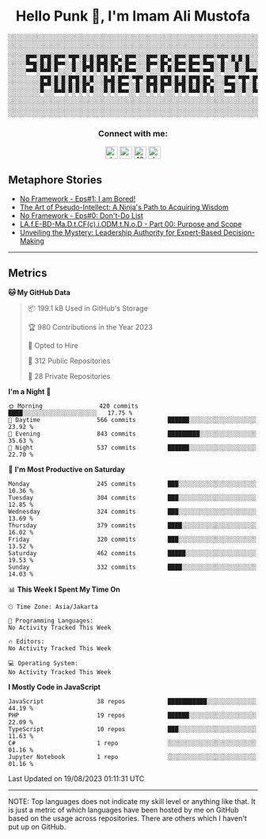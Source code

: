 <h1 align="center">Hello Punk 👋, I'm Imam Ali Mustofa</h1>

```shell
░░░░░░░░░░░░░░░░░░░░░░░░░░░░░░░░░░░░░░░░░░░░░░░░░░░░░░░░░░░░░░░░░░░░░░░░░░░░░░░░░░░░░░░░░░░░░░░░░░░░░░░░░░░░░░░░░░
░░░░░░░░░░░░░░░░░░░░░░░░░░░░░░░░░░░░░░░░░░░░░░░░░░░░░░░░░░░░░░░░░░░░░░░░░░░░░░░░░░░░░░░░░░░░░░░░░░░░░░░░░░░░░░░░░░
░░░░░░░░░░░░░░░░░░░░░░░░░░░░░░░░░░░░░░░░░░░░░░░░░░░░░░░░░░░░░░░░░░░░░░░░░░░░░░░░░░░░░░░░░░░░░░░░░░░░░░░░░░░░░░░░░░
░░░░░█▀▀░█▀█░█▀▀░▀█▀░█░█░█▀█░█▀▄░█▀▀░░░█▀▀░█▀▄░█▀▀░█▀▀░█▀▀░▀█▀░█░█░█░░░█▀▀░░░█▀▀░█▀█░█▀▀░▀█▀░█▀█░█▀▀░█▀▀░█▀▄░░░░░░
░░░░░▀▀█░█░█░█▀▀░░█░░█▄█░█▀█░█▀▄░█▀▀░░░█▀▀░█▀▄░█▀▀░█▀▀░▀▀█░░█░░░█░░█░░░█▀▀░░░█▀▀░█░█░█░█░░█░░█░█░█▀▀░█▀▀░█▀▄░░░░░░
░░░░░▀▀▀░▀▀▀░▀░░░░▀░░▀░▀░▀░▀░▀░▀░▀▀▀░░░▀░░░▀░▀░▀▀▀░▀▀▀░▀▀▀░░▀░░░▀░░▀▀▀░▀▀▀░░░▀▀▀░▀░▀░▀▀▀░▀▀▀░▀░▀░▀▀▀░▀▀▀░▀░▀░░░░░░
░░░░░░░░░█▀█░█░█░█▀█░█░█░░░█▄█░█▀▀░▀█▀░█▀█░█▀█░█░█░█▀█░█▀▄░░░█▀▀░▀█▀░█▀█░█▀▄░█░█░▀█▀░█▀▀░█░░░█░░░█▀▀░█▀▄░░░░░░░░░░
░░░░░░░░░█▀▀░█░█░█░█░█▀▄░░░█░█░█▀▀░░█░░█▀█░█▀▀░█▀█░█░█░█▀▄░░░▀▀█░░█░░█░█░█▀▄░░█░░░█░░█▀▀░█░░░█░░░█▀▀░█▀▄░░░░░░░░░░
░░░░░░░░░▀░░░▀▀▀░▀░▀░▀░▀░░░▀░▀░▀▀▀░░▀░░▀░▀░▀░░░▀░▀░▀▀▀░▀░▀░░░▀▀▀░░▀░░▀▀▀░▀░▀░░▀░░░▀░░▀▀▀░▀▀▀░▀▀▀░▀▀▀░▀░▀░░░░░░░░░░
░░░░░░░░░░░░░░░░░░░░░░░░░░░░░░░░░░░░░░░░░░░░░░░░░░░░░░░░░░░░░░░░░░░░░░░░░░░░░░░░░░░░░░░░░░░░░░░░░░░░░░░░░░░░░░░░░░
░░░░░░░░░░░░░░░░░░░░░░░░░░░░░░░░░░░░░░░░░░░░░░░░░░░░░░░░░░░░░░░░░░░░░░░░░░░░░░░░░░░░░░░░░░░░░░░░░░░░░░░░░░░░░░░░░░
░░░░░░░░░░░░░░░░░░░░░░░░░░░░░░░░░░░░░░░░░░░░░░░░░░░░░░░░░░░░░░░░░░░░░░░░░░░░░░░░░░░░░░░░░░░░░░░░░░░░░░░░░░░░░░░░░░
```

<p>
  <h3 align="center">Connect with me:</h3>
  <p align="center">
  <a href="https://dev.to/darkterminal" target="blank"><img align="center" src="https://res.cloudinary.com/practicaldev/image/fetch/s--R9qwOwpC--/c_limit%2Cf_auto%2Cfl_progressive%2Cq_auto%2Cw_880/https://thepracticaldev.s3.amazonaws.com/i/78hs31fax49uwy6kbxyw.png" alt="darkterminal" height="25" width="25" /></a>
  <a href="https://twitter.com/panggilmeiam" target="blank"><img align="center" src="https://raw.githubusercontent.com/rahuldkjain/github-profile-readme-generator/master/src/images/icons/Social/twitter.svg" alt="panggilmeiam" height="25" width="25" /></a>
  <a href="https://stackoverflow.com/users/12439522" target="blank"><img align="center" src="https://raw.githubusercontent.com/rahuldkjain/github-profile-readme-generator/master/src/images/icons/Social/stack-overflow.svg" alt="12439522" height="25" width="25" /></a>
  <a href="https://discordapp.com/users/darkterminal#3172" target="blank"><img align="center" src="https://discord.com/assets/3437c10597c1526c3dbd98c737c2bcae.svg" alt="darkterminal" height="25" width="25" /></a>
  </p>
</p>

## Metaphore Stories
<!-- BLOG-POST-LIST:START -->
- [No Framework - Eps#1: I am Bored!](https://dev.to/streetcommunityprogrammer/no-framework-eps1-i-am-bored-4ki)
- [The Art of Pseudo-Intellect: A Ninja&#39;s Path to Acquiring Wisdom](https://dev.to/character-driven-code/the-art-of-pseudo-intellect-a-ninjas-path-to-acquiring-wisdom-jfh)
- [No Framework - Eps#0: Don&#39;t-Do List](https://dev.to/streetcommunityprogrammer/no-framework-eps0-dont-do-list-279i)
- [LA.f.E-BD-Ma.D.t.CF&lpar;c&rpar;.i.ODM.t.N.o.D - Part 00: Purpose and Scope](https://dev.to/darkterminal/lafe-bd-madtcfciodmtnod-part-00-purpose-and-scope-309e)
- [Unveiling the Mystery: Leadership Authority for Expert-Based Decision-Making](https://dev.to/darkterminal/unveiling-the-mystery-leadership-authority-for-expert-based-decision-making-59d2)
<!-- BLOG-POST-LIST:END -->

---
## Metrics

<!--START_SECTION:waka-->
**🐱 My GitHub Data** 

> 📦 199.1 kB Used in GitHub's Storage 
 > 
> 🏆 980 Contributions in the Year 2023
 > 
> 💼 Opted to Hire
 > 
> 📜 312 Public Repositories 
 > 
> 🔑 28 Private Repositories 
 > 
**I'm a Night 🦉** 

```text
🌞 Morning                420 commits         ████░░░░░░░░░░░░░░░░░░░░░   17.75 % 
🌆 Daytime                566 commits         ██████░░░░░░░░░░░░░░░░░░░   23.92 % 
🌃 Evening                843 commits         █████████░░░░░░░░░░░░░░░░   35.63 % 
🌙 Night                  537 commits         ██████░░░░░░░░░░░░░░░░░░░   22.70 % 
```
📅 **I'm Most Productive on Saturday** 

```text
Monday                   245 commits         ███░░░░░░░░░░░░░░░░░░░░░░   10.36 % 
Tuesday                  304 commits         ███░░░░░░░░░░░░░░░░░░░░░░   12.85 % 
Wednesday                324 commits         ███░░░░░░░░░░░░░░░░░░░░░░   13.69 % 
Thursday                 379 commits         ████░░░░░░░░░░░░░░░░░░░░░   16.02 % 
Friday                   320 commits         ███░░░░░░░░░░░░░░░░░░░░░░   13.52 % 
Saturday                 462 commits         █████░░░░░░░░░░░░░░░░░░░░   19.53 % 
Sunday                   332 commits         ████░░░░░░░░░░░░░░░░░░░░░   14.03 % 
```


📊 **This Week I Spent My Time On** 

```text
🕑︎ Time Zone: Asia/Jakarta

💬 Programming Languages: 
No Activity Tracked This Week

🔥 Editors: 
No Activity Tracked This Week

💻 Operating System: 
No Activity Tracked This Week
```

**I Mostly Code in JavaScript** 

```text
JavaScript               38 repos            ███████████░░░░░░░░░░░░░░   44.19 % 
PHP                      19 repos            ██████░░░░░░░░░░░░░░░░░░░   22.09 % 
TypeScript               10 repos            ███░░░░░░░░░░░░░░░░░░░░░░   11.63 % 
C#                       1 repo              ░░░░░░░░░░░░░░░░░░░░░░░░░   01.16 % 
Jupyter Notebook         1 repo              ░░░░░░░░░░░░░░░░░░░░░░░░░   01.16 % 
```




 Last Updated on 19/08/2023 01:11:31 UTC
<!--END_SECTION:waka-->

---
NOTE: Top languages does not indicate my skill level or anything like that. It is just a metric of which languages have been hosted by me on GitHub based on the usage across repositories. There are others which I haven't put up on GitHub.
